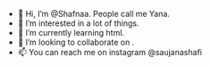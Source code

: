 - 👋 Hi, I’m @Shafnaa. People call me Yana.
- 👀 I’m interested in a lot of things.
- 🌱 I’m currently learning html.
- 💞️ I’m looking to collaborate on .
- 📫 You can reach me on instagram @saujanashafi

<!---
Shafnaa/Shafnaa is a ✨ special ✨ repository because its `README.md` (this file) appears on your GitHub profile.
You can click the Preview link to take a look at your changes.
--->
